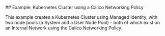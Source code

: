 ## Example: Kubernetes Cluster using a Calico Networking Policy

This example creates a Kubernetes Cluster using Managed Identity, with two node pools (a System and a User Node Pool) - both of which exist on an Internal Network using the Calico Networking Policy.
